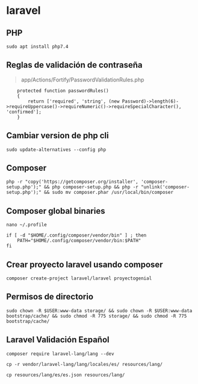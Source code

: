 # laravel
## PHP
```
sudo apt install php7.4
```

## Reglas de validación de contraseña
> app/Actions/Fortify/PasswordValidationRules.php
```
    protected function passwordRules()
    {
        return ['required', 'string', (new Password)->length(6)->requireUppercase()->requireNumeric()->requireSpecialCharacter(), 'confirmed'];
    }
```

## Cambiar version de php cli
```
sudo update-alternatives --config php
```


## Composer
```
php -r "copy('https://getcomposer.org/installer', 'composer-setup.php');" && php composer-setup.php && php -r "unlink('composer-setup.php');" && sudo mv composer.phar /usr/local/bin/composer
```
## Composer global binaries
```
nano ~/.profile
```

```
if [ -d "$HOME/.config/composer/vendor/bin" ] ; then
    PATH="$HOME/.config/composer/vendor/bin:$PATH"
fi
```

## Crear proyecto laravel usando composer
```
composer create-project laravel/laravel proyectogenial
```

## Permisos de directorio
```
sudo chown -R $USER:www-data storage/ && sudo chown -R $USER:www-data bootstrap/cache/ && sudo chmod -R 775 storage/ && sudo chmod -R 775 bootstrap/cache/
```

## Laravel Validación Español


```
composer require laravel-lang/lang --dev
```

```
cp -r vendor/laravel-lang/lang/locales/es/ resources/lang/
```

```
cp resources/lang/es/es.json resources/lang/
```
